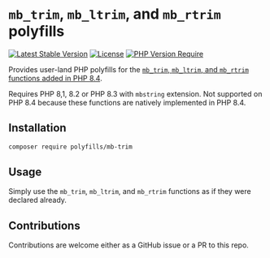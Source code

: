 # `mb_trim`, `mb_ltrim`, and `mb_rtrim` polyfills

[![Latest Stable Version](https://poser.pugx.org/polyfills/mb-trim/v)](https://packagist.org/packages/polyfills/mb-trim) [![License](https://poser.pugx.org/polyfills/mb-trim/license)](https://packagist.org/packages/polyfills/mb-trim) [![PHP Version Require](https://poser.pugx.org/polyfills/mb-trim/require/php)](https://packagist.org/packages/polyfills/mb-trim)

Provides user-land PHP polyfills for the [`mb_trim`, `mb_ltrim`, and `mb_rtrim` functions added in PHP 8.4](https://php.watch/versions/8.4/mb_trim-mb_ltrim-mb_rtrim).

Requires PHP 8,1, 8.2 or PHP 8.3 with `mbstring` extension. Not supported on PHP 8.4 because these functions are natively implemented in PHP 8.4.

## Installation

```bash
composer require polyfills/mb-trim
```

## Usage

Simply use the `mb_trim`, `mb_ltrim`, and `mb_rtrim` functions as if they were declared already.

## Contributions

Contributions are welcome either as a GitHub issue or a PR to this repo.

